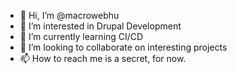 - 👋 Hi, I’m @macrowebhu
- 👀 I’m interested in Drupal Development
- 🌱 I’m currently learning CI/CD
- 💞️ I’m looking to collaborate on interesting projects
- 📫 How to reach me is a secret, for now.

<!---
macrowebhu/macrowebhu is a ✨ special ✨ repository because its `README.md` (this file) appears on your GitHub profile.
You can click the Preview link to take a look at your changes.
--->
